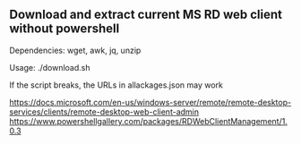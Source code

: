 ## Download and extract current MS RD web client without powershell

Dependencies: wget, awk, jq, unzip 

Usage:
./download.sh

If the script breaks,  the URLs in allackages.json may work

https://docs.microsoft.com/en-us/windows-server/remote/remote-desktop-services/clients/remote-desktop-web-client-admin
https://www.powershellgallery.com/packages/RDWebClientManagement/1.0.3
